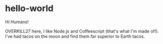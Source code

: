 hello-world
===========

Hi Humans!

OVERKILL27 here, I like Node.js and Coffeescript (that's what I'm made of!).
I've had tacos on the moon and find them far superior to Earth tacos.
